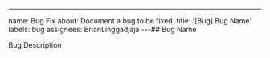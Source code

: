 ---
name: Bug Fix
about: Document a bug to be fixed.
title: '[Bug] Bug Name'
labels: bug
assignees: BrianLinggadjaja
---## Bug Name

Bug Description
